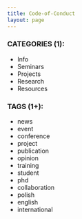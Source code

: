 ```yaml
---
title: Code-of-Conduct
layout: page
---
```


### CATEGORIES (1): 
* Info
* Seminars
* Projects
* Research
* Resources

### TAGS (1+): 
* news
* event
* conference
* project
* publication
* opinion
* training
* student
* phd
* collaboration
* polish
* english
* international
